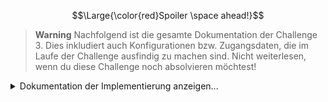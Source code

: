 $$\Large{\color{red}Spoiler \space ahead!}$$

> __Warning__
Nachfolgend ist die gesamte Dokumentation der Challenge 3. Dies inkludiert auch Konfigurationen bzw. Zugangsdaten, die im Laufe der Challenge ausfindig zu machen sind.
Nicht weiterlesen, wenn du diese Challenge noch absolvieren möchtest!

<details>
<summary>Dokumentation der Implementierung anzeigen...</summary>
<br>

### Konfiguration des Raspberry Pi

**Betriebssystem:** OpenWRT-22.03.3-bcm27xx-bcm2711-rpi-4-squashfs

**Zugangsdaten:**<br>
User: root<br>
Password: gangsta<br>
<br>
SSID: Challenge3_Router<br>
Password: Challenge3_Secure

### Installation

https://circuitdigest.com/microcontroller-projects/diy-router-using-raspberry-pi

- Download Software: https://firmware-selector.openwrt.org/?version=22.03.3&target=bcm27xx%2Fbcm2711&id=rpi-4
- Image auf Raspberry Pi flashen
- Raspberry Pi über LAN mit Computer verbinden und einschalten
- Über SSH zu root@192.168.1.1 verbinden (Passwort leer lassen)
- Passwort auf "gangsta" setzen mit passwd
- editiere /etc/config/network
- folgende Zeilen unter interface lan hinzufügen:
```
option dns '192.168.1.1'
option gateway '192.168.1.1'
```
- editiere /etc/config/wireless
```
Ändere die disabled option  von '1' auf '0'
Ändere die encryption von 'none' auf 'psk2'
Ändere die SSID auf 'Challenge3_Router'
```
Füge ``option key 'Challenge3_Secure'`` hinzu
- Raspberry Pi neu starten

</details>
